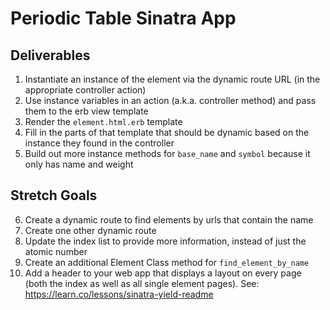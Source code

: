 # Periodic Table Sinatra App

## Deliverables

1. Instantiate an instance of the element via the dynamic route URL (in the appropriate controller action)
2. Use instance variables in an action (a.k.a. controller method) and pass them to the erb view template
3. Render the `element.html.erb` template
4. Fill in the parts of that template that should be dynamic based on the instance they found in the controller
5. Build out more instance methods for `base_name` and `symbol` because it only has name and weight

## Stretch Goals

6. Create a dynamic route to find elements by urls that contain the name
7. Create one other dynamic route
8. Update the index list to provide more information, instead of just the atomic number
9. Create an additional Element Class method for `find_element_by_name`
10. Add a header to your web app that displays a layout on every page (both the index as well as all single element pages). See: https://learn.co/lessons/sinatra-yield-readme
